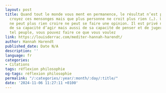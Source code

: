 ```yaml
---
layout: post
title: Quand tout le monde vous ment en permanence, le résultat n’est pas que vous
  croyez ces mensonges mais que plus personne ne croit plus rien (…). Un peuple qui
  ne peut plus rien croire ne peut se faire une opinion. Il est privé non seulement
  de sa capacité d’agir mais aussi de sa capacité de penser et de juger. Et avec un
  tel peuple, vous pouvez faire ce que vous voulez
link: https://louisderrac.com/mediter-hannah-harendt/
author: Hannah Harendt
published_date: Date N/A
description: ''
language: fr
categories:
- Citations
tags: réflexion philosophie
og-tags: réflexion philosophie
permalink: "/:categories/:year/:month/:day/:title/"
date: '2024-11-06 11:27:11 +0100'
---
```

